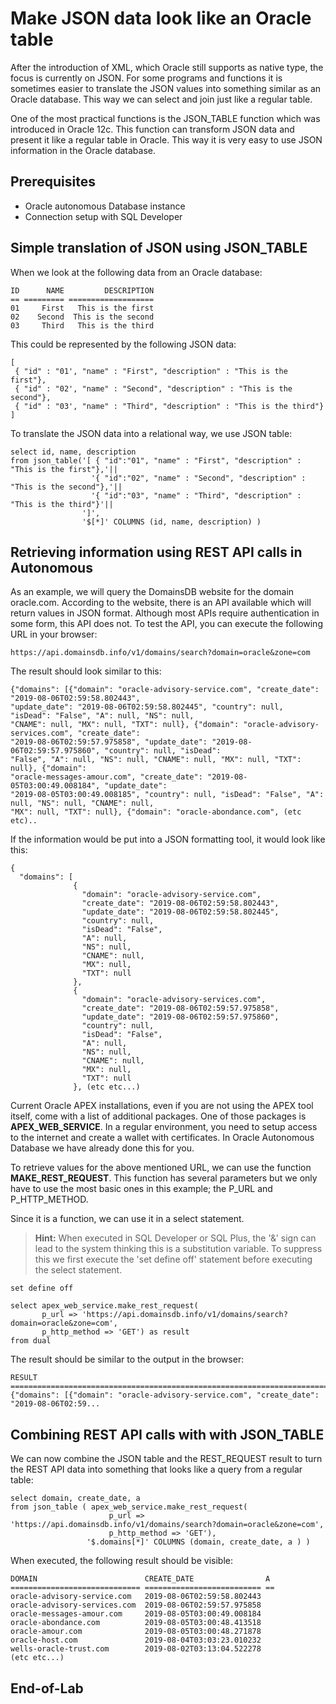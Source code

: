 # Make JSON data look like an Oracle table #

After the introduction of XML, which Oracle still supports as native type, the focus is currently on JSON. For some programs and functions it is sometimes easier to translate the JSON values into something similar as an Oracle database. This way we can select and join just like a regular table.

One of the most practical functions is the JSON_TABLE function which was introduced in Oracle 12c. This function can transform JSON data and present it like a regular table in Oracle. This way it is very easy to use JSON information in the Oracle database.

## Prerequisites ##

- Oracle autonomous Database instance
- Connection setup with SQL Developer

## Simple translation of JSON using JSON_TABLE ##

When we look at the following data from an Oracle database:

    ID      NAME         DESCRIPTION
    == ========= ===================
    01     First   This is the first 
    02    Second  This is the second 
    03     Third   This is the third

This could be represented by the following JSON data:

    [
     { "id" : "01', "name" : "First", "description" : "This is the first"},
     { "id" : "02', "name" : "Second", "description" : "This is the second"},
     { "id" : "03', "name" : "Third", "description" : "This is the third"}
    ]

To translate the JSON data into a relational way, we use JSON table:

    select id, name, description
    from json_table('[ { "id":"01", "name" : "First", "description" : "This is the first"},'||
                      '{ "id":"02", "name" : "Second", "description" : "This is the second"},'||
                      '{ "id":"03", "name" : "Third", "description" : "This is the third"}'||
                    ']',
                    '$[*]' COLUMNS (id, name, description) )

## Retrieving information using REST API calls in Autonomous ##

As an example, we will query the DomainsDB website for the domain oracle.com. According to the website, there is an API available which will return values in JSON format. Although most APIs require authentication in some form, this API does not. To test the API, you can execute the following URL in your browser: 

    https://api.domainsdb.info/v1/domains/search?domain=oracle&zone=com

The result should look similar to this:

    {"domains": [{"domain": "oracle-advisory-service.com", "create_date": "2019-08-06T02:59:58.802443",
    "update_date": "2019-08-06T02:59:58.802445", "country": null, "isDead": "False", "A": null, "NS": null,
    "CNAME": null, "MX": null, "TXT": null}, {"domain": "oracle-advisory-services.com", "create_date":
    "2019-08-06T02:59:57.975858", "update_date": "2019-08-06T02:59:57.975860", "country": null, "isDead": 
    "False", "A": null, "NS": null, "CNAME": null, "MX": null, "TXT": null}, {"domain": 
    "oracle-messages-amour.com", "create_date": "2019-08-05T03:00:49.008184", "update_date": 
    "2019-08-05T03:00:49.008185", "country": null, "isDead": "False", "A": null, "NS": null, "CNAME": null, 
    "MX": null, "TXT": null}, {"domain": "oracle-abondance.com", (etc etc)..

If the information would be put into a JSON formatting tool, it would look like this:

    {
      "domains": [
                  {
                    "domain": "oracle-advisory-service.com",
                    "create_date": "2019-08-06T02:59:58.802443",
                    "update_date": "2019-08-06T02:59:58.802445",
                    "country": null,
                    "isDead": "False",
                    "A": null,
                    "NS": null,
                    "CNAME": null,
                    "MX": null,
                    "TXT": null
                  },
                  {
                    "domain": "oracle-advisory-services.com",
                    "create_date": "2019-08-06T02:59:57.975858",
                    "update_date": "2019-08-06T02:59:57.975860",
                    "country": null,
                    "isDead": "False",
                    "A": null,
                    "NS": null,
                    "CNAME": null,
                    "MX": null,
                    "TXT": null
                  }, (etc etc...)

Current Oracle APEX installations, even if you are not using the APEX tool itself, come with a list of additional packages. One of those packages is **APEX\_WEB\_SERVICE**. In a regular environment, you need to setup access to the internet and create a wallet with certificates. In Oracle Autonomous Database we have already done this for you.

To retrieve values for the above mentioned URL, we can use the function **MAKE\_REST\_REQUEST**. This function has several parameters but we only have to use the most basic ones in this example; the P_URL and P_HTTP_METHOD.

Since it is a function, we can use it in a select statement. 

> **Hint:** When executed in SQL Developer or SQL Plus, the '&' sign can lead to the system thinking this is a substitution variable. To suppress this we first execute the 'set define off' statement before executing the select statement. 

    set define off

    select apex_web_service.make_rest_request(
           p_url => 'https://api.domainsdb.info/v1/domains/search?domain=oracle&zone=com', 
           p_http_method => 'GET') as result
    from dual

The result should be similar to the output in the browser:

    RESULT
    ==========================================================================================
    {"domains": [{"domain": "oracle-advisory-service.com", "create_date": "2019-08-06T02:59...

   
## Combining REST API calls with with JSON_TABLE ##

We can now combine the JSON table and the REST_REQUEST result to turn the REST API data into something that looks like a query from a regular table:

    select domain, create_date, a
    from json_table ( apex_web_service.make_rest_request(
                          p_url => 'https://api.domainsdb.info/v1/domains/search?domain=oracle&zone=com', 
                          p_http_method => 'GET'),
                     '$.domains[*]' COLUMNS (domain, create_date, a ) )

When executed, the following result should be visible:

    DOMAIN                        CREATE_DATE                A
    ============================= ========================== ==
    oracle-advisory-service.com	  2019-08-06T02:59:58.802443	
    oracle-advisory-services.com  2019-08-06T02:59:57.975858	
    oracle-messages-amour.com     2019-08-05T03:00:49.008184	
    oracle-abondance.com          2019-08-05T03:00:48.413518	
    oracle-amour.com              2019-08-05T03:00:48.271878	
    oracle-host.com               2019-08-04T03:03:23.010232	
    wells-oracle-trust.com        2019-08-02T03:13:04.522278	
    (etc etc...)

## End-of-Lab ##